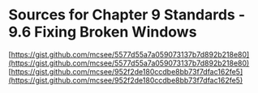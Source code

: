 # Sources for Chapter 9 Standards - 9.6 Fixing Broken Windows

[https://gist.github.com/mcsee/5577d55a7a059073137b7d892b218e80](https://gist.github.com/mcsee/5577d55a7a059073137b7d892b218e80)
[https://gist.github.com/mcsee/952f2de180ccdbe8bb73f7dfac162fe5](https://gist.github.com/mcsee/952f2de180ccdbe8bb73f7dfac162fe5)